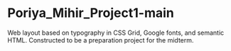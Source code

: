 # Poriya_Mihir_Project1-main
Web layout based on typography in CSS Grid, Google fonts, and semantic HTML. Constructed to be a preparation project for the midterm.
